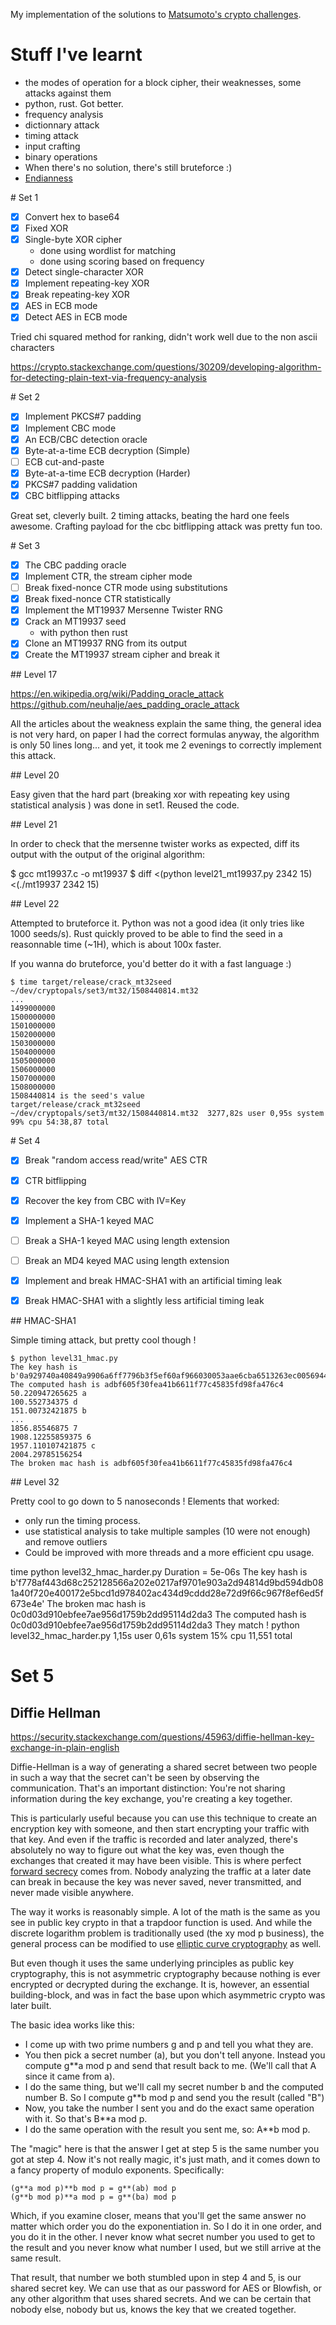
My implementation of the solutions to [Matsumoto's crypto challenges](http://www.cryptopals.com/).

# Stuff I've learnt

 - the modes of operation for a block cipher, their weaknesses, some attacks against them
 - python, rust. Got better.
 - frequency analysis
 - dictionnary attack
 - timing attack
 - input crafting
 - binary operations
 - When there's no solution, there's still bruteforce :)
 - [Endianness](https://betterexplained.com/articles/understanding-big-and-little-endian-byte-order/)

# Set 1

 - [x] Convert hex to base64
 - [x] Fixed XOR
 - [x] Single-byte XOR cipher
 	- done using wordlist for matching
 	- done using scoring based on frequency
 - [x] Detect single-character XOR
 - [x] Implement repeating-key XOR
 - [x] Break repeating-key XOR
 - [x] AES in ECB mode
 - [x] Detect AES in ECB mode

Tried chi squared method for ranking, didn't work well due to the non ascii characters

https://crypto.stackexchange.com/questions/30209/developing-algorithm-for-detecting-plain-text-via-frequency-analysis

# Set 2

 - [x] Implement PKCS#7 padding
 - [x] Implement CBC mode
 - [x] An ECB/CBC detection oracle
 - [x] Byte-at-a-time ECB decryption (Simple)
 - [ ] ECB cut-and-paste
 - [x] Byte-at-a-time ECB decryption (Harder)
 - [x] PKCS#7 padding validation
 - [x] CBC bitflipping attacks

Great set, cleverly built. 2 timing attacks, beating the hard one feels awesome.
Crafting payload for the cbc bitflipping attack was pretty fun too.

# Set 3

 - [x] The CBC padding oracle
 - [x] Implement CTR, the stream cipher mode
 - [ ] Break fixed-nonce CTR mode using substitutions
 - [x] Break fixed-nonce CTR statistically
 - [x] Implement the MT19937 Mersenne Twister RNG
 - [x] Crack an MT19937 seed
    - with python then rust
 - [x] Clone an MT19937 RNG from its output
 - [x] Create the MT19937 stream cipher and break it

## Level 17

https://en.wikipedia.org/wiki/Padding_oracle_attack
https://github.com/neuhalje/aes_padding_oracle_attack

All the articles about the weakness explain the same thing, the general idea is not very hard, on paper I had the correct formulas anyway, the algorithm is only 50 lines long... and yet, it took me 2 evenings to correctly implement this attack.

## Level 20

Easy given that the hard part (breaking xor with repeating key using statistical analysis ) was done in set1. Reused the code.

## Level 21

In order to check that the mersenne twister works as expected, diff its output with the output of the original algorithm:

$ gcc mt19937.c -o mt19937
$ diff <(python level21_mt19937.py 2342 15) <(./mt19937 2342 15)

## Level 22

Attempted to bruteforce it. Python was not a good idea (it only tries  like 1000 seeds/s). Rust quickly proved to be able to find the seed in a reasonnable time (~1H), which is about 100x faster. 

If you wanna do bruteforce, you'd better do it with a fast language :)

	$ time target/release/crack_mt32seed ~/dev/cryptopals/set3/mt32/1508440814.mt32
	...
	1499000000
	1500000000
	1501000000
	1502000000
	1503000000
	1504000000
	1505000000
	1506000000
	1507000000
	1508000000
	1508440814 is the seed's value
	target/release/crack_mt32seed ~/dev/cryptopals/set3/mt32/1508440814.mt32  3277,82s user 0,95s system 99% cpu 54:38,87 total

# Set 4

 - [x] Break "random access read/write" AES CTR
 - [x] CTR bitflipping
 - [x] Recover the key from CBC with IV=Key
 - [x] Implement a SHA-1 keyed MAC
 - [ ] Break a SHA-1 keyed MAC using length extension
 - [ ] Break an MD4 keyed MAC using length extension
 - [x] Implement and break HMAC-SHA1 with an artificial timing leak
 - [x] Break HMAC-SHA1 with a slightly less artificial timing leak


## HMAC-SHA1

Simple timing attack, but pretty cool though !

	$ python level31_hmac.py
	The key hash is b'0a929740a40849a9906a6ff7796b3f5ef60af966030053aae6cba6513263ec0056944dadf54d3903842a6708dabca5888639a2bea9c35fa5dd72d9df537e4e9e'
	The computed hash is adbf605f30fea41b6611f77c45835fd98fa476c4
	50.220947265625 a
	100.552734375 d
	151.00732421875 b
	...
	1856.85546875 7
	1908.12255859375 6
	1957.110107421875 c
	2004.29785156254
	The broken mac hash is adbf605f30fea41b6611f77c45835fd98fa476c4

## Level 32

Pretty cool to go down to 5 nanoseconds !
Elements that worked:

 - only run the timing process.
 - use statistical analysis to take multiple samples (10 were not enough) and remove outliers
 - Could be improved with more threads and a more efficient cpu usage.

time python level32_hmac_harder.py
Duration = 5e-06s
The key hash is b'f778af443d68c252128566a202e0217af9701e903a2d94814d9bd594db081a40f720e400172e5bcd1d978402ac434d9cddd28e72d9f66c967f8ef6ed5f673e4e'
The broken mac hash is 0c0d03d910ebfee7ae956d1759b2dd95114d2da3
The computed hash is 0c0d03d910ebfee7ae956d1759b2dd95114d2da3
They match !
python level32_hmac_harder.py  1,15s user 0,61s system 15% cpu 11,551 total


# Set 5

## Diffie Hellman

https://security.stackexchange.com/questions/45963/diffie-hellman-key-exchange-in-plain-english

Diffie-Hellman is a way of generating a shared secret between two people in such a way that the secret can't be seen by observing the communication. That's an important distinction: You're not sharing information during the key exchange, you're creating a key together.

This is particularly useful because you can use this technique to create an encryption key with someone, and then start encrypting your traffic with that key. And even if the traffic is recorded and later analyzed, there's absolutely no way to figure out what the key was, even though the exchanges that created it may have been visible. This is where perfect [forward secrecy](https://en.wikipedia.org/wiki/Forward_secrecy) comes from. Nobody analyzing the traffic at a later date can break in because the key was never saved, never transmitted, and never made visible anywhere.

The way it works is reasonably simple. A lot of the math is the same as you see in public key crypto in that a trapdoor function is used. And while the discrete logarithm problem is traditionally used (the xy mod p business), the general process can be modified to use [elliptic curve cryptography](https://en.wikipedia.org/wiki/Elliptic-curve_Diffie%E2%80%93Hellman) as well.

But even though it uses the same underlying principles as public key cryptography, this is not asymmetric cryptography because nothing is ever encrypted or decrypted during the exchange. It is, however, an essential building-block, and was in fact the base upon which asymmetric crypto was later built.

The basic idea works like this:

 - I come up with two prime numbers g and p and tell you what they are.
 - You then pick a secret number (a), but you don't tell anyone. Instead you compute g**a mod p and send that result back to me. (We'll call that A since it came from a).
 - I do the same thing, but we'll call my secret number b and the computed number B. So I compute g**b mod p and send you the result (called "B")
 - Now, you take the number I sent you and do the exact same operation with it. So that's B**a mod p.
 - I do the same operation with the result you sent me, so: A**b mod p.


The "magic" here is that the answer I get at step 5 is the same number you got at step 4. Now it's not really magic, it's just math, and it comes down to a fancy property of modulo exponents. Specifically:

    (g**a mod p)**b mod p = g**(ab) mod p
    (g**b mod p)**a mod p = g**(ba) mod p

Which, if you examine closer, means that you'll get the same answer no matter which order you do the exponentiation in. So I do it in one order, and you do it in the other. I never know what secret number you used to get to the result and you never know what number I used, but we still arrive at the same result.

That result, that number we both stumbled upon in step 4 and 5, is our shared secret key. We can use that as our password for AES or Blowfish, or any other algorithm that uses shared secrets. And we can be certain that nobody else, nobody but us, knows the key that we created together.